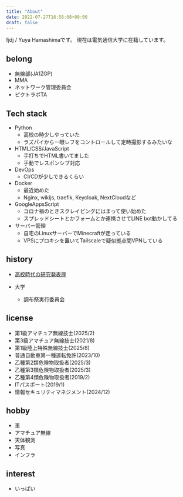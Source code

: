 ```yaml
---
title: "About"
date: 2022-07-27T16:58:08+09:00
draft: false
---
```


fjdj / Yuya Hamashimaです。
現在は電気通信大学に在籍しています。

## belong
- 無線部(JA1ZGP)
- MMA
- ネットワーク管理委員会
- ピクトラボTA

## Tech stack
- Python
    - 高校の時少しやっていた
    - ラズパイから一眼レフをコントロールして定時撮影するみたいな
- HTML/CSS/JavaScript
    - 手打ちでHTML書いてました
    - 手動でレスポンシブ対応
- DevOps
    - CI/CDが少しできるくらい
- Docker
    - 最近始めた
    - Nginx, wikijs, traefik, Keycloak, NextCloudなど
- GoogleAppsScript
    - コロナ禍のときスクレイピングにはまって使い始めた
    - スプレッドシートとかフォームとか連携させてLINE bot動かしてる
- サーバー管理
    - 自宅のLinuxサーバーでMinecraftが走っている
    - VPSにプロキシを置いてTailscaleで疑似拠点間VPNしている

## history
- [高校時代の研究発表歴](/hs-awards)

- 大学
    - 調布祭実行委員会

## license
- 第1級アマチュア無線技士(2025/2)
- 第3級アマチュア無線技士(2021/8)
- 第1級陸上特殊無線技士(2025/8)
- 普通自動車第一種運転免許(2023/10)
- 乙種第2類危険物取扱者(2025/3)
- 乙種第3類危険物取扱者(2025/3)
- 乙種第4類危険物取扱者(2019/2)
- ITパスポート(2019/1)
- 情報セキュリティマネジメント(2024/12)

## hobby
- 車
- アマチュア無線
- 天体観測
- 写真
- インフラ

## interest
- いっぱい